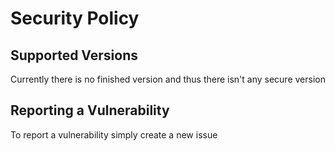 # Security Policy

## Supported Versions

Currently there is no finished version and thus there isn't any secure version 

## Reporting a Vulnerability

To report a vulnerability simply create a new issue
